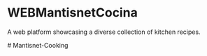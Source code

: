 # WEBMantisnetCocina
A web platform showcasing a diverse collection of kitchen recipes.



#   M a n t i s n e t - C o o k i n g  
 